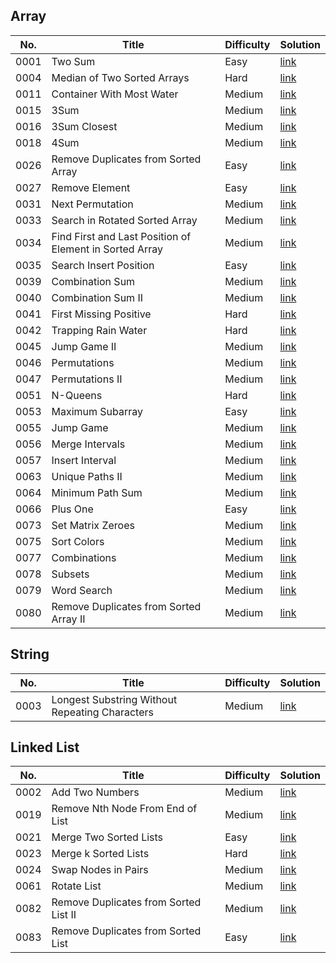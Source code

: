 ## Array
|No.|Title|Difficulty|Solution|
|---|---|---|---|
|0001|Two Sum|Easy|[link](Algorithm/Array/0001/README.md)|
|0004|Median of Two Sorted Arrays|Hard|[link](Algorithm/Array/0004/README.md)|
|0011|Container With Most Water|Medium|[link](Algorithm/Array/0011/README.md)|
|0015|3Sum|Medium|[link](Algorithm/Array/0015/README.md)|
|0016|3Sum Closest|Medium|[link](Algorithm/Array/0016/README.md)|
|0018|4Sum|Medium|[link](Algorithm/Array/0018/README.md)|
|0026|Remove Duplicates from Sorted Array|Easy|[link](Algorithm/Array/0026/README.md)|
|0027|Remove Element|Easy|[link](Algorithm/Array/0027/README.md)|
|0031|Next Permutation|Medium|[link](Algorithm/Array/0031/README.md)|
|0033|Search in Rotated Sorted Array|Medium|[link](Algorithm/Array/0033/README.md)|
|0034|Find First and Last Position of Element in Sorted Array|Medium|[link](Algorithm/Array/0034/README.md)|
|0035|Search Insert Position|Easy|[link](Algorithm/Array/0035/README.md)|
|0039|Combination Sum|Medium|[link](Algorithm/Array/0039/README.md)|
|0040|Combination Sum II|Medium|[link](Algorithm/Array/0040/README.md)|
|0041|First Missing Positive|Hard|[link](Algorithm/Array/0041/README.md)|
|0042|Trapping Rain Water|Hard|[link](Algorithm/Array/0042/README.md)|
|0045|Jump Game II|Medium|[link](Algorithm/Array/0045/README.md)|
|0046|Permutations|Medium|[link](Algorithm/Array/0046/README.md)|
|0047|Permutations II|Medium|[link](Algorithm/Array/0047/README.md)|
|0051|N-Queens|Hard|[link](Algorithm/Array/0051/README.md)|
|0053|Maximum Subarray|Easy|[link](Algorithm/Array/0053/README.md)|
|0055| Jump Game|Medium|[link](Algorithm/Array/0055/README.md)|
|0056| Merge Intervals|Medium|[link](Algorithm/Array/0056/README.md)|
|0057| Insert Interval|Medium|[link](Algorithm/Array/0057/README.md)|
|0063| Unique Paths II|Medium|[link](Algorithm/Array/0063/README.md)|
|0064| Minimum Path Sum|Medium|[link](Algorithm/Array/0064/README.md)|
|0066| Plus One|Easy|[link](Algorithm/Array/0066/README.md)|
|0073| Set Matrix Zeroes|Medium|[link](Algorithm/Array/0073/README.md)|
|0075| Sort Colors|Medium|[link](Algorithm/Array/0075/README.md)|
|0077| Combinations|Medium|[link](Algorithm/Array/0077/README.md)|
|0078| Subsets|Medium|[link](Algorithm/Array/0078/README.md)|
|0079| Word Search|Medium|[link](Algorithm/Array/0079/README.md)|
|0080| Remove Duplicates from Sorted Array II|Medium|[link](Algorithm/Array/0080/README.md)|
## String
|No.|Title|Difficulty|Solution|
|---|---|---|---|
|0003|Longest Substring Without Repeating Characters|Medium|[link](Algorithm/String/0003/README.md)|


## Linked List
|No.|Title|Difficulty|Solution|
|---|---|---|---|
|0002|Add Two Numbers|Medium|[link](Algorithm/LinkedList/0002/README.md)|
|0019|Remove Nth Node From End of List|Medium|[link](Algorithm/LinkedList/0019/README.md)|
|0021|Merge Two Sorted Lists|Easy|[link](Algorithm/LinkedList/0021/README.md)|
|0023|Merge k Sorted Lists|Hard|[link](Algorithm/LinkedList/0023/README.md)|
|0024|Swap Nodes in Pairs|Medium|[link](Algorithm/LinkedList/0024/README.md)|
|0061|Rotate List|Medium|[link](Algorithm/LinkedList/0061/README.md)|
|0082|Remove Duplicates from Sorted List II|Medium|[link](Algorithm/LinkedList/0082/README.md)|
|0083|Remove Duplicates from Sorted List|Easy|[link](Algorithm/LinkedList/0083/README.md)|